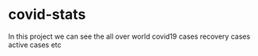 # covid-stats
 In this project we can see the all over world covid19 cases recovery cases active cases etc 
